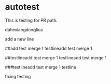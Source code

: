 # autotest
This is testing for PR path.

dahexiangdongliua 

add a new line

##add test merge 1 testlineadd test merge 1 

##testlineadd test merge 1 testlineadd test merge 1 

###testlineadd test merge 1 testline

fixing testing